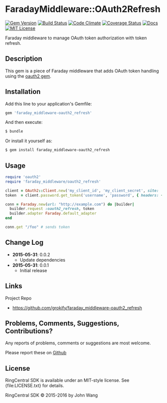 # FaradayMiddleware::OAuth2Refresh

[![Gem Version](https://badge.fury.io/rb/faraday_middleware-oauth2_refresh.svg)](http://badge.fury.io/rb/faraday_middleware-oauth2_refresh)
[![Build Status](https://img.shields.io/travis/grokify/faraday_middleware-oauth2_refresh/master.svg)](https://travis-ci.org/grokify/faraday_middleware-oauth2_refresh)
[![Code Climate](https://codeclimate.com/github/grokify/faraday_middleware-oauth2_refresh/badges/gpa.svg)](https://codeclimate.com/github/grokify/faraday_middleware-oauth2_refresh)
[![Coverage Status](https://coveralls.io/repos/grokify/faraday_middleware-oauth2_refresh/badge.svg?branch=master)](https://coveralls.io/r/grokify/faraday_middleware-oauth2_refresh?branch=master)
[![Docs](https://img.shields.io/badge/docs-rubydoc-blue.svg)](http://www.rubydoc.info/gems/faraday_middleware-oauth2_refresh/)
[![MIT License](https://img.shields.io/badge/license-MIT-blue.svg)](https://raw.githubusercontent.com/grokify/faraday_middleware-oauth2_refresh/master/LICENSE.txt)

Faraday middleware to manage OAuth token authorization with token refresh.

## Description

This gem is a piece of Faraday middleware that adds OAuth token handling using the [oauth2 gem](https://github.com/intridea/oauth2).

## Installation

Add this line to your application's Gemfile:

```ruby
gem 'faraday_middleware-oauth2_refresh'
```

And then execute:

```sh
$ bundle
```

Or install it yourself as:

```sh
$ gem install faraday_middleware-oauth2_refresh
```

## Usage

```ruby
require 'oauth2'
require 'faraday_middleware/oauth2_refresh'

client = OAuth2::Client.new('my_client_id', 'my_client_secret', site: 'https://example.com' )
token  = client.password.get_token('username', 'password', { headers: { 'Authorization' => 'Basic my_api_key' } })

conn = Faraday.new(url: "http://example.com") do |builder|
  builder.request :oauth2_refresh, token
  builder.adapter Faraday.default_adapter
end

conn.get "/foo" # sends token
```

## Change Log

- **2015-05-31**: 0.0.2
  - Update dependencies
- **2015-05-31**: 0.0.1
  - Initial release

## Links

Project Repo

* https://github.com/grokify/faraday_middleware-oauth2_refresh

## Problems, Comments, Suggestions, Contributions?

Any reports of problems, comments or suggestions are most welcome.

Please report these on [Github](https://github.com/grokify/faraday_middleware-oauth2_refresh)

## License

RingCentral SDK is available under an MIT-style license. See {file:LICENSE.txt} for details.

RingCentral SDK &copy; 2015-2016 by John Wang
